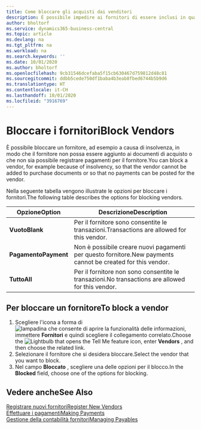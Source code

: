 ```yaml
---
title: Come bloccare gli acquisti dai venditori
description: È possibile impedire ai fornitori di essere inclusi in qualsiasi transazione o semplicemente bloccare loro i nuovi pagamenti.
author: bholtorf
ms.service: dynamics365-business-central
ms.topic: article
ms.devlang: na
ms.tgt_pltfrm: na
ms.workload: na
ms.search.keywords: ''
ms.date: 10/01/2020
ms.author: bholtorf
ms.openlocfilehash: 9cb31546dcefaba5f15cb630467d759812d48c81
ms.sourcegitcommit: ddbb5cede750df1baba4b3eab8fbed6744b5b9d6
ms.translationtype: HT
ms.contentlocale: it-CH
ms.lasthandoff: 10/01/2020
ms.locfileid: "3916769"
---
```

# <a name="block-vendors"></a><span data-ttu-id="86090-103">Bloccare i fornitori</span><span class="sxs-lookup"><span data-stu-id="86090-103">Block Vendors</span></span>
<span data-ttu-id="86090-104">È possibile bloccare un fornitore, ad esempio a causa di insolvenza, in modo che il fornitore non possa essere aggiunto ai documenti di acquisto o che non sia possibile registrare pagamenti per il fornitore.</span><span class="sxs-lookup"><span data-stu-id="86090-104">You can block a vendor, for example because of insolvency, so that the vendor cannot be added to purchase documents or so that no payments can be posted for the vendor.</span></span>

<span data-ttu-id="86090-105">Nella seguente tabella vengono illustrate le opzioni per bloccare i fornitori.</span><span class="sxs-lookup"><span data-stu-id="86090-105">The following table describes the options for blocking vendors.</span></span>  

|<span data-ttu-id="86090-106">Opzione</span><span class="sxs-lookup"><span data-stu-id="86090-106">Option</span></span>|<span data-ttu-id="86090-107">Descrizione</span><span class="sxs-lookup"><span data-stu-id="86090-107">Description</span></span>|  
|--------------------|------------|  
|<span data-ttu-id="86090-108">**Vuoto**</span><span class="sxs-lookup"><span data-stu-id="86090-108">**Blank**</span></span>|<span data-ttu-id="86090-109">Per il fornitore sono consentite le transazioni.</span><span class="sxs-lookup"><span data-stu-id="86090-109">Transactions are allowed for this vendor.</span></span>|
|<span data-ttu-id="86090-110">**Pagamento**</span><span class="sxs-lookup"><span data-stu-id="86090-110">**Payment**</span></span>|<span data-ttu-id="86090-111">Non è possibile creare nuovi pagamenti per questo fornitore.</span><span class="sxs-lookup"><span data-stu-id="86090-111">New payments cannot be created for this vendor.</span></span>|  
|<span data-ttu-id="86090-112">**Tutto**</span><span class="sxs-lookup"><span data-stu-id="86090-112">**All**</span></span>|<span data-ttu-id="86090-113">Per il fornitore non sono consentite le transazioni.</span><span class="sxs-lookup"><span data-stu-id="86090-113">No transactions are allowed for this vendor.</span></span>|  

## <a name="to-block-a-vendor"></a><span data-ttu-id="86090-114">Per bloccare un fornitore</span><span class="sxs-lookup"><span data-stu-id="86090-114">To block a vendor</span></span>  
1. <span data-ttu-id="86090-115">Scegliere l'icona a forma di ![lampadina che consente di aprire la funzionalità delle informazioni](media/ui-search/search_small.png "Informazioni sull'operazione che si desidera eseguire"), immettere **Fornitori** e quindi scegliere il collegamento correlato.</span><span class="sxs-lookup"><span data-stu-id="86090-115">Choose the ![Lightbulb that opens the Tell Me feature](media/ui-search/search_small.png "Tell me what you want to do") icon, enter **Vendors** , and then choose the related link.</span></span>
2. <span data-ttu-id="86090-116">Selezionare il fornitore che si desidera bloccare.</span><span class="sxs-lookup"><span data-stu-id="86090-116">Select the vendor that you want to block.</span></span>
3. <span data-ttu-id="86090-117">Nel campo **Bloccato** , scegliere una delle opzioni per il blocco.</span><span class="sxs-lookup"><span data-stu-id="86090-117">In the **Blocked** field, choose one of the options for blocking.</span></span>

## <a name="see-also"></a><span data-ttu-id="86090-118">Vedere anche</span><span class="sxs-lookup"><span data-stu-id="86090-118">See Also</span></span>  
[<span data-ttu-id="86090-119">Registrare nuovi fornitori</span><span class="sxs-lookup"><span data-stu-id="86090-119">Register New Vendors</span></span>](purchasing-how-register-new-vendors.md)  
[<span data-ttu-id="86090-120">Effettuare i pagamenti</span><span class="sxs-lookup"><span data-stu-id="86090-120">Making Payments</span></span>](payables-make-payments.md)  
[<span data-ttu-id="86090-121">Gestione della contabilità fornitori</span><span class="sxs-lookup"><span data-stu-id="86090-121">Managing Payables</span></span>](payables-manage-payables.md)
